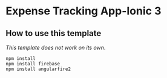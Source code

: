 
# Expense Tracking App-Ionic 3
## How to use this template

*This template does not work on its own*. 
```
npm install
npm install firebase
npm install angularfire2
```